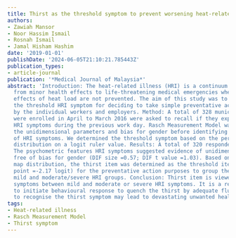 ```yaml
---
title: Thirst as the threshold symptom to prevent worsening heat-related Illness
authors:
- Zawiah Mansor
- Noor Hassim Ismail
- Rosnah Ismail
- Jamal Hisham Hashim
date: '2019-01-01'
publishDate: '2024-06-05T21:10:21.785443Z'
publication_types:
- article-journal
publication: '*Medical Journal of Malaysia*'
abstract: 'Introduction: The heat-related illness (HRI) is a continuum illness ranging
  from minor health effects to life-threatening medical emergencies when the pathological
  effects of heat load are not prevented. The aim of this study was to demonstrate
  the threshold HRI symptom for deciding to take simple preventative actions both
  by the individual workers and employers. Method: A total of 328 municipal workers
  were enrolled in April to March 2016 were asked to recall if they experienced eleven
  HRI symptoms during the previous work day. Rasch Measurement Model was used to examine
  the unidimensional parameters and bias for gender before identifying the threshold
  of HRI symptoms. We determined the threshold symptom based on the person-item map
  distribution on a logit ruler value. Results: A total of 320 respondents were analysed.
  The psychometric features HRI symptoms suggested evidence of unidimensionality and
  free of bias for gender (DIF size =0.57; DIF t value =1.03). Based on the person-item
  map distribution, the thirst item was determined as the threshold item (Cut-off
  point =-2.17 logit) for the preventative action purposes to group the person as
  mild and moderate/severe HRI groups. Conclusion: Thirst item is viewed as threshold
  symptoms between mild and moderate or severe HRI symptoms. It is a reliable symptom
  to initiate behavioural response to quench the thirst by adequate fluids. Failure
  to recognise the thirst symptom may lead to devastating unwanted health complications.'
tags:
- Heat-related illness
- Rasch Measurement Model
- Thirst symptom
---
```

